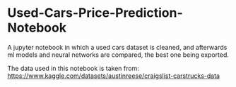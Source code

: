 # Used-Cars-Price-Prediction-Notebook
A jupyter notebook in which a used cars dataset is cleaned, and afterwards ml models and neural networks are compared, the best one being exported. 

The data used in this notebook is taken from: https://www.kaggle.com/datasets/austinreese/craigslist-carstrucks-data
